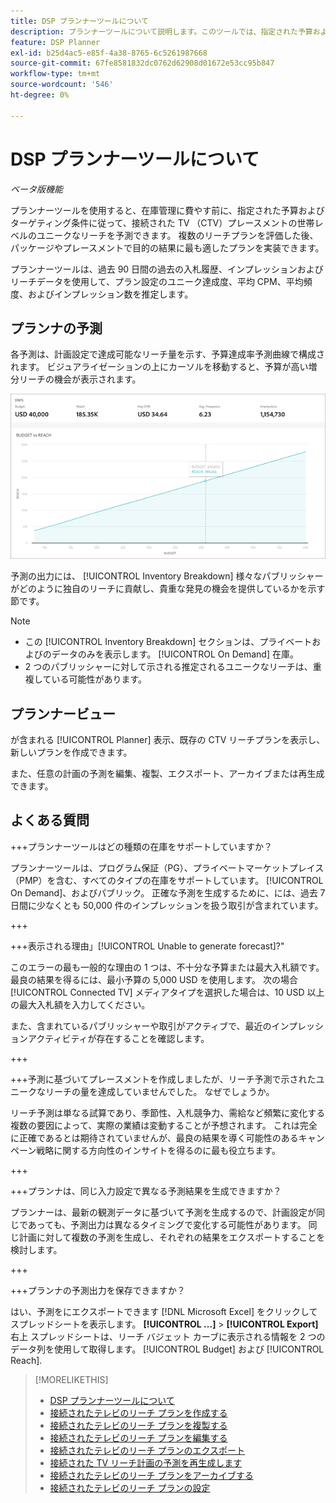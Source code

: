 ```yaml
---
title: DSP プランナーツールについて
description: プランナーツールについて説明します。このツールでは、指定された予算およびターゲティング条件に従って、コネクテッド TV （CTV）プレースメントのユニークなリーチを予測します。
feature: DSP Planner
exl-id: b25d4ac5-e85f-4a38-8765-6c5261987668
source-git-commit: 67fe8581832dc0762d62908d01672e53cc95b847
workflow-type: tm+mt
source-wordcount: '546'
ht-degree: 0%

---
```


# DSP プランナーツールについて

<!-- rename all titles/descriptions from "CTV reach planner" to "campaign reach planner" -->

*ベータ版機能*

プランナーツールを使用すると、在庫管理に費やす前に、指定された予算およびターゲティング条件に従って、接続された TV （CTV）プレースメントの世帯レベルのユニークなリーチを予測できます。 複数のリーチプランを評価した後、パッケージやプレースメントで目的の結果に最も適したプランを実装できます。

プランナーツールは、過去 90 日間の過去の入札履歴、インプレッションおよびリーチデータを使用して、プラン設定のユニーク達成度、平均 CPM、平均頻度、およびインプレッション数を推定します。

## プランナの予測

各予測は、計画設定で達成可能なリーチ量を示す、予算達成率予測曲線で構成されます。 ビジュアライゼーションの上にカーソルを移動すると、予算が高い増分リーチの機会が表示されます。

![プランナの予測](/help/dsp/assets/planner-forecast.png "プランナの予測")

予測の出力には、 [!UICONTROL Inventory Breakdown] 様々なパブリッシャーがどのように独自のリーチに貢献し、貴重な発見の機会を提供しているかを示す節です。

>[!NOTE]
>
>* この [!UICONTROL Inventory Breakdown] セクションは、プライベートおよびのデータのみを表示します。 [!UICONTROL On Demand] 在庫。
>* 2 つのパブリッシャーに対して示される推定されるユニークなリーチは、重複している可能性があります。

## プランナービュー

が含まれる [!UICONTROL Planner] 表示、既存の CTV リーチプランを表示し、新しいプランを作成できます。

また、任意の計画の予測を編集、複製、エクスポート、アーカイブまたは再生成できます。

## よくある質問

+++プランナーツールはどの種類の在庫をサポートしていますか？

プランナーツールは、プログラム保証（PG）、プライベートマーケットプレイス（PMP）を含む、すべてのタイプの在庫をサポートしています。 [!UICONTROL On Demand]、およびパブリック。 正確な予測を生成するために、には、過去 7 日間に少なくとも 50,000 件のインプレッションを扱う取引が含まれています。

+++

+++表示される理由」[!UICONTROL Unable to generate forecast]?&quot;

このエラーの最も一般的な理由の 1 つは、不十分な予算または最大入札額です。 最良の結果を得るには、最小予算の 5,000 USD を使用します。 次の場合 [!UICONTROL Connected TV] メディアタイプを選択した場合は、10 USD 以上の最大入札額を入力してください。

また、含まれているパブリッシャーや取引がアクティブで、最近のインプレッションアクティビティが存在することを確認します。

+++

+++予測に基づいてプレースメントを作成しましたが、リーチ予測で示されたユニークなリーチの量を達成していませんでした。 なぜでしょうか。

リーチ予測は単なる試算であり、季節性、入札競争力、需給など頻繁に変化する複数の要因によって、実際の業績は変動することが予想されます。 これは完全に正確であるとは期待されていませんが、最良の結果を導く可能性のあるキャンペーン戦略に関する方向性のインサイトを得るのに最も役立ちます。

+++

+++プランナは、同じ入力設定で異なる予測結果を生成できますか？

プランナーは、最新の観測データに基づいて予測を生成するので、計画設定が同じであっても、予測出力は異なるタイミングで変化する可能性があります。 同じ計画に対して複数の予測を生成し、それぞれの結果をエクスポートすることを検討します。

+++

+++プランナの予測出力を保存できますか？

はい、予測をにエクスポートできます [!DNL Microsoft Excel] をクリックしてスプレッドシートを表示します。 **[!UICONTROL ...]** > **[!UICONTROL Export]** 右上 スプレッドシートは、リーチ バジェット カーブに表示される情報を 2 つのデータ列を使用して取得します。 [!UICONTROL Budget] および [!UICONTROL Reach].

>[!MORELIKETHIS]
>
>* [DSP プランナーツールについて](planner-about.md)
>* [接続されたテレビのリーチ プランを作成する](planner-create.md)
>* [接続されたテレビのリーチ プランを複製する](planner-duplicate.md)
>* [接続されたテレビのリーチ プランを編集する](planner-edit.md)
>* [接続されたテレビのリーチ プランのエクスポート](planner-export.md)
>* [接続された TV リーチ計画の予測を再生成します](planner-forecast.md)
>* [接続されたテレビのリーチ プランをアーカイブする](planner-archive.md)
>* [接続されたテレビのリーチ プランの設定](planner-settings.md)
